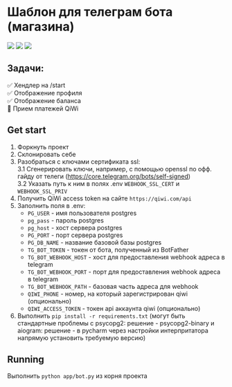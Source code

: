# Шаблон для телеграм бота (магазина)


<p><img src="https://badgen.net/badge/python/3.10+/blue" />
<img src="https://badgen.net/badge/aiogram/3.0.0b5/orange" />
<img src="https://badgen.net/badge/glQiwiApi/2.12/green" />
</p>

## Задачи:
:white_check_mark: Хендлер на /start  
:white_check_mark: Отображение профиля  
:white_check_mark: Отображение баланса  
:arrows_counterclockwise: Прием платежей QiWi  

## Get start

1. Форкнуть проект
2. Склонировать себе
3. Разобраться с ключами сертификата ssl:  
   3.1 Сгенерировать ключи, например, с помощью openssl
по офф. гайду от телеги (https://core.telegram.org/bots/self-signed)  
   3.2 Указать путь к ним в полях .env `WEBHOOK_SSL_CERT`
и `WEBHOOK_SSL_PRIV`
4. Получить QiWi access token на сайте `https://qiwi.com/api`
5. Заполнить поля в .env:
    * `PG_USER` - имя пользователя postgres
    * `pg_pass` - пароль postgres
    * `pg_host` - хост сервера postgres
    * `PG_PORT` - порт сервера postgres
    * `PG_DB_NAME` - название базовой базы postgres
    * `TG_BOT_TOKEN` - токен от бота, полученный из BotFather
    * `TG_BOT_WEBHOOK_HOST` - хост для предоставления webhook адреса в telegram
    * `TG_BOT_WEBHOOK_PORT` - порт для предоставления webhook адреса в telegram
    * `TG_BOT_WEBHOOK_PATH` - базовая часть адреса для webhook
    * `QIWI_PHONE` - номер, на который зарегистрирован qiwi (опционально)
    * `QIWI_ACCESS_TOKEN` - токен api аккаунта qiwi (опционально)
6. Выполнить `pip install -r requirements.txt` (могут быть стандартные проблемы
с psycopg2: решение - psycopg2-binary и aiogram: решение - в pycharm через 
настройки интерпритатора напрямую установить требуемую версию)

## Running 
Выполнить `python app/bot.py` из корня проекта
